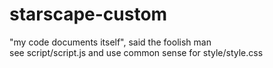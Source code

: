 # starscape-custom
"my code documents itself", said the foolish man    
see script/script.js and use common sense for style/style.css
